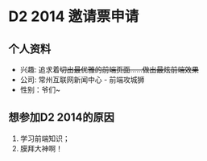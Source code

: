 # D2 2014 邀请票申请

## 个人资料

- 兴趣: 追求着~~~~切出最优雅的前端页面……做出最炫前端效果~~~~
- 公司: 常州互联网新闻中心 - 前端攻城狮
- 性别：爷们~

## 想参加D2 2014的原因

1. 学习前端知识；
2. 膜拜大神啊！
